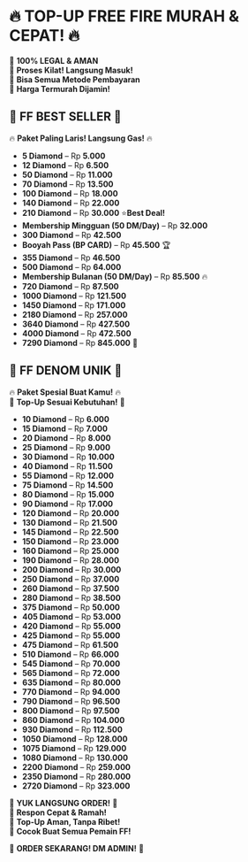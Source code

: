 # 🔥 **TOP-UP FREE FIRE MURAH & CEPAT!** 🔥  
📌 **100% LEGAL & AMAN**  
📌 **Proses Kilat! Langsung Masuk!**  
📌 **Bisa Semua Metode Pembayaran**  
📌 **Harga Termurah Dijamin!**  

## 💎 **FF BEST SELLER** 💎  
🔥 **Paket Paling Laris! Langsung Gas!** 🔥  

- **5 Diamond** – Rp **5.000**  
- **12 Diamond** – Rp **6.500**  
- **50 Diamond** – Rp **11.000**  
- **70 Diamond** – Rp **13.500**  
- **100 Diamond** – Rp **18.000**  
- **140 Diamond** – Rp **22.000**  
- **210 Diamond** – Rp **30.000**  ⭐**Best Deal!**  
- **Membership Mingguan (50 DM/Day)** – Rp **32.000**  
- **300 Diamond** – Rp **42.500**  
- **Booyah Pass (BP CARD)** – Rp **45.500** 🏆  
- **355 Diamond** – Rp **46.500**  
- **500 Diamond** – Rp **64.000**  
- **Membership Bulanan (50 DM/Day)** – Rp **85.500** 🔥  
- **720 Diamond** – Rp **87.500**  
- **1000 Diamond** – Rp **121.500**  
- **1450 Diamond** – Rp **171.000**  
- **2180 Diamond** – Rp **257.000**  
- **3640 Diamond** – Rp **427.500**  
- **4000 Diamond** – Rp **472.500**  
- **7290 Diamond** – Rp **845.000** 🚀  

## 💎 **FF DENOM UNIK** 💎  
🔥 **Paket Spesial Buat Kamu!** 🔥  
🎯 **Top-Up Sesuai Kebutuhan!** 🎯  

- **10 Diamond** – Rp **6.000**  
- **15 Diamond** – Rp **7.000**  
- **20 Diamond** – Rp **8.000**  
- **25 Diamond** – Rp **9.000**  
- **30 Diamond** – Rp **10.000**  
- **40 Diamond** – Rp **11.500**  
- **55 Diamond** – Rp **12.000**  
- **75 Diamond** – Rp **14.500**  
- **80 Diamond** – Rp **15.000**  
- **90 Diamond** – Rp **17.000**  
- **120 Diamond** – Rp **20.000**  
- **130 Diamond** – Rp **21.500**  
- **145 Diamond** – Rp **22.500**  
- **150 Diamond** – Rp **23.000**  
- **160 Diamond** – Rp **25.000**  
- **190 Diamond** – Rp **28.000**  
- **200 Diamond** – Rp **30.000**  
- **250 Diamond** – Rp **37.000**  
- **260 Diamond** – Rp **37.500**  
- **280 Diamond** – Rp **38.500**  
- **375 Diamond** – Rp **50.000**  
- **405 Diamond** – Rp **53.000**  
- **420 Diamond** – Rp **55.000**  
- **425 Diamond** – Rp **55.000**  
- **475 Diamond** – Rp **61.500**  
- **510 Diamond** – Rp **66.000**  
- **545 Diamond** – Rp **70.000**  
- **565 Diamond** – Rp **72.000**  
- **635 Diamond** – Rp **80.000**  
- **770 Diamond** – Rp **94.000**  
- **790 Diamond** – Rp **96.500**  
- **800 Diamond** – Rp **97.500**  
- **860 Diamond** – Rp **104.000**  
- **930 Diamond** – Rp **112.500**  
- **1050 Diamond** – Rp **128.000**  
- **1075 Diamond** – Rp **129.000**  
- **1080 Diamond** – Rp **130.000**  
- **2200 Diamond** – Rp **259.000**  
- **2350 Diamond** – Rp **280.000**  
- **2720 Diamond** – Rp **323.000**  

🎯 **YUK LANGSUNG ORDER!** 🎯  
📌 **Respon Cepat & Ramah!**  
📌 **Top-Up Aman, Tanpa Ribet!**  
📌 **Cocok Buat Semua Pemain FF!**  

🛒 **ORDER SEKARANG! DM ADMIN!** 🚀
